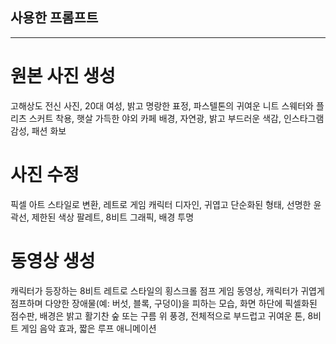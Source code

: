 ## 사용한 프롬프트
---------------------------
# 원본 사진 생성
고해상도 전신 사진, 20대 여성, 밝고 명랑한 표정, 파스텔톤의 귀여운 니트 스웨터와 플리츠 스커트 착용, 햇살 가득한 야외 카페 배경, 자연광, 밝고 부드러운 색감, 인스타그램 감성, 패션 화보

# 사진 수정
픽셀 아트 스타일로 변환, 레트로 게임 캐릭터 디자인, 귀엽고 단순화된 형태, 선명한 윤곽선, 제한된 색상 팔레트, 8비트 그래픽, 배경 투명

# 동영상 생성
캐릭터가 등장하는 8비트 레트로 스타일의 횡스크롤 점프 게임 동영상, 캐릭터가 귀엽게 점프하며 다양한 장애물(예: 버섯, 블록, 구덩이)을 피하는 모습, 화면 하단에 픽셀화된 점수판, 배경은 밝고 활기찬 숲 또는 구름 위 풍경, 전체적으로 부드럽고 귀여운 톤, 8비트 게임 음악 효과, 짧은 루프 애니메이션
